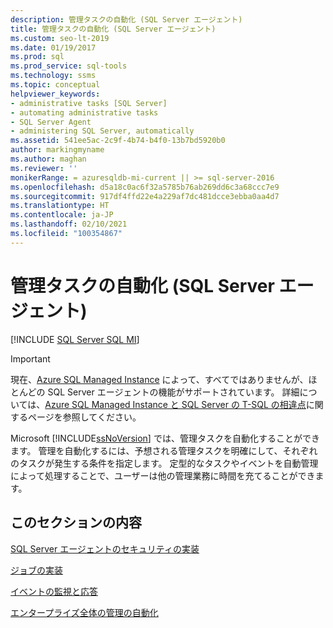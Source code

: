 ```yaml
---
description: 管理タスクの自動化 (SQL Server エージェント)
title: 管理タスクの自動化 (SQL Server エージェント)
ms.custom: seo-lt-2019
ms.date: 01/19/2017
ms.prod: sql
ms.prod_service: sql-tools
ms.technology: ssms
ms.topic: conceptual
helpviewer_keywords:
- administrative tasks [SQL Server]
- automating administrative tasks
- SQL Server Agent
- administering SQL Server, automatically
ms.assetid: 541ee5ac-2c9f-4b74-b4f0-13b7bd5920b0
author: markingmyname
ms.author: maghan
ms.reviewer: ''
monikerRange: = azuresqldb-mi-current || >= sql-server-2016
ms.openlocfilehash: d5a18c0ac6f32a5785b76ab269dd6c3a68ccc7e9
ms.sourcegitcommit: 917df4ffd22e4a229af7dc481dcce3ebba0aa4d7
ms.translationtype: HT
ms.contentlocale: ja-JP
ms.lasthandoff: 02/10/2021
ms.locfileid: "100354867"
---
```

# <a name="automated-administration-tasks-sql-server-agent"></a>管理タスクの自動化 (SQL Server エージェント)
[!INCLUDE [SQL Server SQL MI](../../includes/applies-to-version/sql-asdbmi.md)]

> [!IMPORTANT]  
> 現在、[Azure SQL Managed Instance](/azure/sql-database/sql-database-managed-instance) によって、すべてではありませんが、ほとんどの SQL Server エージェントの機能がサポートされています。 詳細については、[Azure SQL Managed Instance と SQL Server の T-SQL の相違点](/azure/sql-database/sql-database-managed-instance-transact-sql-information#sql-server-agent)に関するページを参照してください。

Microsoft [!INCLUDE[ssNoVersion](../../includes/ssnoversion-md.md)] では、管理タスクを自動化することができます。 管理を自動化するには、予想される管理タスクを明確にして、それぞれのタスクが発生する条件を指定します。 定型的なタスクやイベントを自動管理によって処理することで、ユーザーは他の管理業務に時間を充てることができます。  
  
## <a name="in-this-section"></a>このセクションの内容  
[SQL Server エージェントのセキュリティの実装](../../ssms/agent/implement-sql-server-agent-security.md)  
  
[ジョブの実装](../../ssms/agent/implement-jobs.md)  
  
[イベントの監視と応答](../../ssms/agent/monitor-and-respond-to-events.md)  
  
[エンタープライズ全体の管理の自動化](../../ssms/agent/automated-administration-across-an-enterprise.md)  
